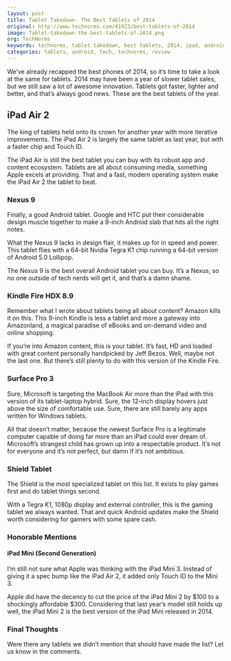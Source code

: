 ```yaml
---
layout: post
title: Tablet Takedown- The Best Tablets of 2014
original: http://www.technorms.com/41923/best-tablets-of-2014
image: Tablet-takedown-the-best-tablets-of-2014.png
org: TechNorms
keywords: technorms, tablet takedown, best tablets, 2014, ipad, android, apple, google
categories: tablets, android, tech, technorms, review
---
```


We’ve already recapped the best phones of 2014, so it’s time to take a look at the same for tablets. 2014 may have been a year of slower tablet sales, but we still saw a lot of awesome innovation. Tablets got faster, lighter and better, and that’s always good news. These are the best tablets of the year. 

<!--break-->

## iPad Air 2

The king of tablets held onto its crown for another year with more iterative improvements. The iPad Air 2 is largely the same tablet as last year, but with a faster chip and Touch ID. 

The iPad Air is still the best tablet you can buy with its robust app and content ecosystem. Tablets are all about consuming media, something Apple excels at providing. That and a fast, modern operating system make the iPad Air 2 the tablet to beat. 

### Nexus 9

Finally, a good Android tablet. Google and HTC put their considerable design muscle together to make a 9-inch Android slab that hits all the right notes. 

What the Nexus 9 lacks in design flair, it makes up for in speed and power. This tablet flies with a 64-bit Nvidia Tegra K1 chip running a 64-bit version of Android 5.0 Lollipop. 

The Nexus 9 is the best overall Android tablet you can buy. It’s a Nexus, so no one outside of tech nerds will get it, and that’s a damn shame. 

### Kindle Fire HDX 8.9

Remember what I wrote about tablets being all about content? Amazon kills it on this. This 9-inch Kindle is less a tablet and more a gateway into Amazonland, a magical paradise of eBooks and on-demand video and online shopping. 

If you’re into Amazon content, this is your tablet. It’s fast, HD and loaded with great content personally handpicked by Jeff Bezos. Well, maybe not the last one. But there’s still plenty to do with this version of the Kindle Fire.

### Surface Pro 3

Sure, Microsoft is targeting the MacBook Air more than the iPad with this version of its tablet-laptop hybrid. Sure, the 12-inch display hovers just above the size of comfortable use. Sure, there are still barely any apps written for Windows tablets. 

All that doesn’t matter, because the newest Surface Pro is a legitimate computer capable of doing far more than an iPad could ever dream of. Microsoft’s strangest child has grown up into a respectable product. It’s not for everyone and it’s not perfect, but damn if it’s not ambitious. 

### Shield Tablet

The Shield is the most specialized tablet on this list. It exists to play games first and do tablet things second. 

With a Tegra K1, 1080p display and external controller, this is the gaming tablet we always wanted. That and quick Android updates make the Shield worth considering for gamers with some spare cash. 

### Honorable Mentions

#### iPad Mini (Second Generation)

I’m still not sure what Apple was thinking with the iPad Mini 3. Instead of giving it a spec bump like the iPad Air 2, it added only Touch ID to the Mini 3. 

Apple did have the decency to cut the price of the iPad Mini 2 by $100 to a shockingly affordable $300. Considering that last year’s model still holds up well, the iPad Mini 2 is the best version of the iPad Mini released in 2014. 

### Final Thoughts

Were there any tablets we didn’t mention that should have made the list? Let us know in the comments.